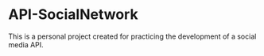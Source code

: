 # API-SocialNetwork
This is a personal project created for practicing the development of a social media API.
